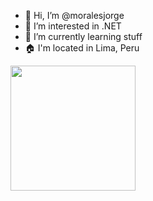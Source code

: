 - 👋 Hi, I’m @moralesjorge
- 👀 I’m interested in .NET
- 🌱 I’m currently learning stuff
- 🏠 I'm located in Lima, Peru

<img src="https://github.com/moralesjorge/moralesjorge/assets/138497493/5a494e39-eaab-4c67-b0a3-69a5e0cd85a9" width="200" />

<!---
moralesjorge/moralesjorge is a ✨ special ✨ repository because its `README.md` (this file) appears on your GitHub profile.
You can click the Preview link to take a look at your changes.
--->
